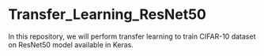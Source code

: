 # Transfer_Learning_ResNet50
In this repository, we will perform transfer learning to train CIFAR-10 dataset on ResNet50 model available in Keras.
